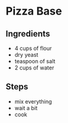# Pizza Base

## Ingredients
- 4 cups of flour
- dry yeast
- teaspoon of salt
- 2 cups of water


## Steps
- mix everything
- wait a bit
- cook
